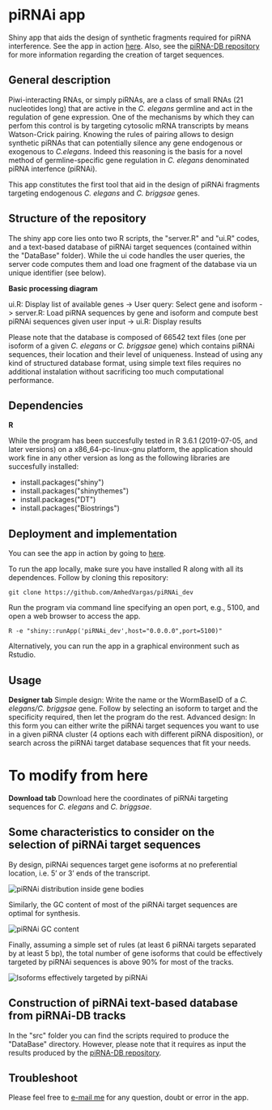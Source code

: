 # piRNAi app
Shiny app that aids the design of synthetic fragments required for piRNA interference. See the app in action [here](https://wormbuilder.dev/piRNAi_dev/). Also, see the [piRNA-DB repository](https://github.com/AmhedVargas/piRNAi-DB) for more information regarding the creation of target sequences.

## General description
Piwi-interacting RNAs, or simply piRNAs, are a class of small RNAs (21 nucleotides long) that are active in the *C. elegans* germline and act in the regulation of gene expression. One of the mechanisms by which they can perfom this control is by targeting cytosolic mRNA transcripts by means Watson-Crick pairing. Knowing the rules of pairing allows to design synthetic piRNAs that can potentially silence any gene endogenous or exogenous to *C.elegans*. Indeed this reasoning is the basis for a novel method of germline-specific gene regulation in *C. elegans* denominated piRNA interfence (piRNAi).

This app constitutes the first tool that aid in the design of piRNAi fragments targeting endogenous *C. elegans* and *C. briggsae* genes. 

## Structure of the repository
The shiny app core lies onto two R scripts, the "server.R" and "ui.R" codes, and a text-based database of piRNAi target sequences (contained within the "DataBase" folder). While the ui code handles the user queries, the server code computes them and load one fragment of the database via un unique identifier (see below).

**Basic processing diagram**

ui.R: Display list of available genes -> User query: Select gene and isoform -> server.R: Load piRNA sequences by gene and isoform and compute best piRNAi sequences given user input -> ui.R: Display results

Please note that the database is composed of 66542 text files (one per isoform of a given *C. elegans* or *C. briggsae* gene) which contains piRNAi sequences, their location and their level of uniqueness. Instead of using any kind of structured database format, using simple text files requires no additional instalation without sacrificing too much computational performance.

## Dependencies
**R**

While the program has been succesfully tested in R 3.6.1 (2019-07-05, and later versions) on a x86_64-pc-linux-gnu platform, the application should work fine in any other version as long as the following libraries are succesfully installed:

*   install.packages("shiny")
*   install.packages("shinythemes")
*   install.packages("DT")
*   install.packages("Biostrings")

## Deployment and implementation
You can see the app in action by going to [here](https://wormbuilder.dev/piRNAi_dev/).

To run the app locally, make sure you have installed R along with all its dependences. Follow by cloning this repository:

`git clone https://github.com/AmhedVargas/piRNAi_dev`

Run the program via command line specifying an open port, e.g., 5100, and open a web browser to access the app.

`R -e "shiny::runApp('piRNAi_dev',host="0.0.0.0",port=5100)"`

Alternatively, you can run the app in a graphical environment such as Rstudio.

## Usage
**Designer tab**
Simple design: Write the name or the WormBaseID of a *C. elegans/C. briggsae* gene. Follow by selecting an isoform to target and the specificity required, then let the program do the rest.
Advanced design: In this form you can either write the piRNAi target sequences you want to use in a given piRNA cluster (4 options each with different piRNA disposition), or search across the piRNAi target database sequences that fit your needs.

# To modify from here


**Download tab**
Download here the coordinates of piRNAi targeting sequences for *C. elegans* and *C. briggsae*.

## Some characteristics to consider on the selection of piRNAi target sequences
By design, piRNAi sequences target gene isoforms at no preferential location, i.e. 5’ or 3’ ends of the transcript.

![piRNAi distribution inside gene bodies](https://github.com/AmhedVargas/piRNAi_v2/tree/master/img/SF1.jpg?raw=true)

Similarly, the GC content of most of the piRNAi target sequences are optimal for synthesis.  

![piRNAi GC content](https://github.com/AmhedVargas/piRNAi_v2/tree/master/img/SF2.jpg?raw=true)

Finally, assuming a simple set of rules (at least 6 piRNAi targets separated by at least 5 bp), the total number of gene isoforms that could be effectively targeted by piRNAi sequences is above 90% for most of the tracks.

![Isoforms effectively targeted by piRNAi](https://github.com/AmhedVargas/piRNAi_v2/tree/master/img/SF3_combined.jpg?raw=true)

## Construction of piRNAi text-based database from piRNAi-DB tracks
In the "src" folder you can find the scripts required to produce the "DataBase" directory. However, please note that it requires as input the results produced by the [piRNA-DB repository](https://github.com/AmhedVargas/piRNAi-DB).
 
## Troubleshoot

Please feel free to [e-mail me](mailto:amhed.velazquez@kaust.edu.sa) for any question, doubt or error in the app.


